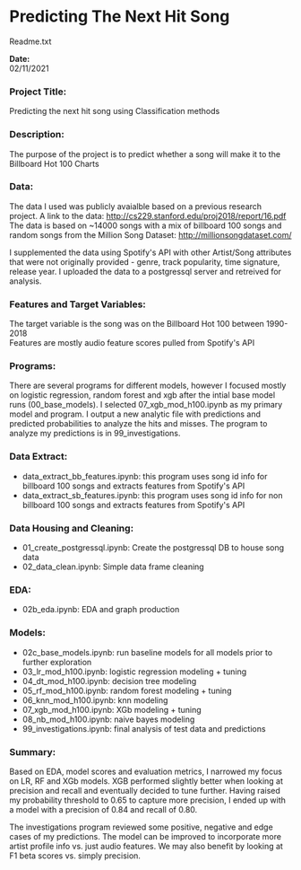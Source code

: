 # Predicting The Next Hit Song

Readme.txt

**Date:**<br>
02/11/2021

### Project Title:<br>
Predicting the next hit song using Classification methods

### Description:<br>
The purpose of the project is to predict whether a song will make it to the Billboard Hot 100 Charts

### Data:<br>
The data I used was publicly avaialble based on a previous research project. A link to the data: http://cs229.stanford.edu/proj2018/report/16.pdf<br>
The data is based on ~14000 songs with a mix of billboard 100 songs and random songs from the Million Song Dataset: http://millionsongdataset.com/

I supplemented the data using Spotify's API with other Artist/Song attributes that were not originally provided - genre, track popularity, time signature, release year. I uploaded the data to a postgressql server and retreived for analysis.

### Features and Target Variables:<br>
The target variable is the song was on the Billboard Hot 100 between 1990-2018<br>
Features are mostly audio feature scores pulled from Spotify's API

### Programs:<br>
There are several programs for different models, however I focused mostly on logistic regression, random forest and xgb after the intial 
base model runs (00_base_models). I selected 07_xgb_mod_h100.ipynb as my primary model and program. I output a new analytic file with predictions and predicted probabilities to analyze the hits and misses. The program to analyze my predictions is in 99_investigations.

### Data Extract:<br>
* data_extract_bb_features.ipynb: this program uses song id info for billboard 100 songs and extracts features from Spotify's API<br>
* data_extract_sb_features.ipynb:  this program uses song id info for non billboard 100 songs and extracts features from Spotify's API

### Data Housing and Cleaning:<br>
* 01_create_postgressql.ipynb: Create the postgressql DB to house song data<br>
* 02_data_clean.ipynb: Simple data frame cleaning

### EDA:<br>
* 02b_eda.ipynb: EDA and graph production

### Models:<br>
* 02c_base_models.ipynb: run baseline models for all models prior to further exploration<br>
* 03_lr_mod_h100.ipynb: logistic regression modeling + tuning<br>
* 04_dt_mod_h100.ipynb: decision tree modeling<br>
* 05_rf_mod_h100.ipynb: random forest modeling + tuning<br>
* 06_knn_mod_h100.ipynb: knn modeling<br>
* 07_xgb_mod_h100.ipynb: XGb modeling + tuning<br>
* 08_nb_mod_h100.ipynb: naive bayes modeling<br>
* 99_investigations.ipynb: final analysis of test data and predictions

### Summary:<br>
Based on EDA, model scores and evaluation metrics, I narrowed my focus on LR, RF and XGb models. 
XGB performed slightly better when looking at precision and recall and eventually decided to tune further.
Having raised my probability threshold to 0.65 to capture more precision, I ended up with a model with a precision of 0.84 and recall of 0.80.

The investigations program reviewed some positive, negative and edge cases of my predictions.
The model can be improved to incorporate more artist profile info vs. just audio features.
We may also benefit by looking at F1 beta scores vs. simply precision.
